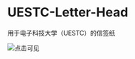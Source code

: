 # UESTC-Letter-Head
用于电子科技大学（UESTC）的信签纸

![点击可见](https://img-blog.csdnimg.cn/20200322223645873.png?x-oss-process=image/watermark,type_ZmFuZ3poZW5naGVpdGk,shadow_10,text_aHR0cHM6Ly9ibG9nLmNzZG4ubmV0L0xlWU9VTkdFUg==,size_16,color_FFFFFF,t_70)
